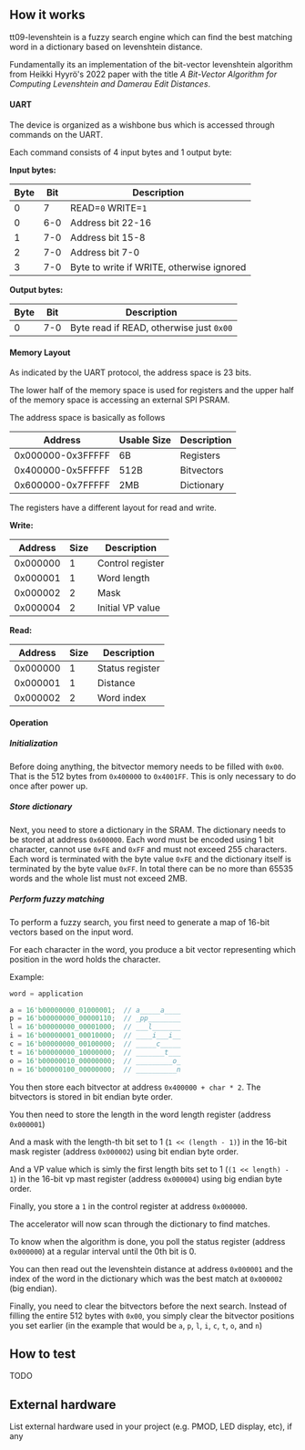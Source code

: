 <!---

This file is used to generate your project datasheet. Please fill in the information below and delete any unused
sections.

You can also include images in this folder and reference them in the markdown. Each image must be less than
512 kb in size, and the combined size of all images must be less than 1 MB.
-->

## How it works

tt09-levenshtein is a fuzzy search engine which can find the best matching word in a dictionary based on levenshtein distance.

Fundamentally its an implementation of the bit-vector levenshtein algorithm from Heikki Hyyrö's 2022 paper with the title *A Bit-Vector Algorithm for Computing Levenshtein and Damerau Edit Distances*.

#### UART

The device is organized as a wishbone bus which is accessed through commands on the UART.

Each command consists of 4 input bytes and 1 output byte:

**Input bytes:**

| Byte | Bit | Description                               |
|------|-----|-------------------------------------------|
| 0    | 7   | READ=`0` WRITE=`1`                        |
| 0    | 6-0 | Address bit 22-16                         |
| 1    | 7-0 | Address bit 15-8                          |
| 2    | 7-0 | Address bit 7-0                           |
| 3    | 7-0 | Byte to write if WRITE, otherwise ignored |

**Output bytes:**

| Byte | Bit | Description                              |
|------|-----|------------------------------------------|
| 0    | 7-0 | Byte read if READ, otherwise just `0x00` |


#### Memory Layout

As indicated by the UART protocol, the address space is 23 bits.

The lower half of the memory space is used for registers and the upper half of the memory space is accessing an external SPI PSRAM.

The address space is basically as follows

| Address           | Usable Size | Description    |
|-------------------|-------------|----------------|
| 0x000000-0x3FFFFF |          6B | Registers      |
| 0x400000-0x5FFFFF |        512B | Bitvectors     |
| 0x600000-0x7FFFFF |         2MB | Dictionary     |

The registers have a different layout for read and write.

**Write:**

| Address  | Size | Description      |
|----------|------|------------------|
| 0x000000 | 1    | Control register |
| 0x000001 | 1    | Word length      |
| 0x000002 | 2    | Mask             |
| 0x000004 | 2    | Initial VP value |

**Read:**

| Address  | Size | Description     |
|----------|------|-----------------|
| 0x000000 | 1    | Status register |
| 0x000001 | 1    | Distance        |
| 0x000002 | 2    | Word index      |

#### Operation

##### Initialization

Before doing anything, the bitvector memory needs to be filled with `0x00`. That is the 512 bytes from `0x400000` to `0x4001FF`. This is only necessary to do once after power up.

##### Store dictionary

Next, you need to store a dictionary in the SRAM. The dictionary needs to be stored at address `0x600000`. Each word must be encoded using 1 bit character, cannot use `0xFE` and `0xFF` and must not exceed 255 characters. Each word is terminated with the byte value `0xFE` and the dictionary itself is terminated by the byte value `0xFF`. In total there can be no more than 65535 words and the whole list must not exceed 2MB.

##### Perform fuzzy matching

To perform a fuzzy search, you first need to generate a map of 16-bit vectors based on the input word.

For each character in the word, you produce a bit vector representing which position in the word holds the character.

Example:

```verilog
word = application

a = 16'b00000000_01000001;  // a_____a____
p = 16'b00000000_00000110;  // _pp________
l = 16'b00000000_00001000;  // ___l_______
i = 16'b00000001_00010000;  // ____i___i__
c = 16'b00000000_00100000;  // _____c_____
t = 16'b00000000_10000000;  // _______t___
o = 16'b00000010_00000000;  // _________o_
n = 16'b00000100_00000000;  // __________n
```

You then store each bitvector at address `0x400000 + char * 2`. The bitvectors is stored in bit endian byte order.

You then need to store the length in the word length register (address `0x000001`)

And a mask with the length-th bit set to 1 (`1 << (length - 1)`) in the 16-bit mask register (address `0x000002`) using bit endian byte order.

And a VP value which is simly the first length bits set to 1 (`(1 << length) - 1`) in the 16-bit vp mast register (address `0x000004`) using big endian byte order.

Finally, you store a `1` in the control register at address `0x000000`.

The accelerator will now scan through the dictionary to find matches.

To know when the algorithm is done, you poll the status register (address `0x000000`) at a regular interval until the 0th bit is 0.

You can then read out the levenshtein distance at address `0x000001` and the index of the word in the dictionary which was the best match at `0x000002` (big endian).

Finally, you need to clear the bitvectors before the next search. Instead of filling the entire 512 bytes with `0x00`, you simply clear the bitvector positions you set earlier (in the example that would be `a`, `p`, `l`, `i`, `c`, `t`, `o`, and `n`)

## How to test

TODO

## External hardware

List external hardware used in your project (e.g. PMOD, LED display, etc), if any
